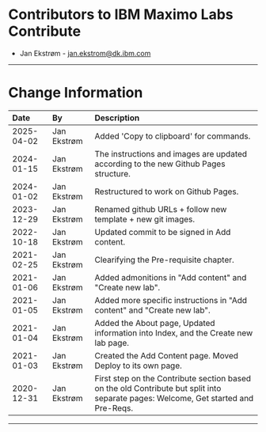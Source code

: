 
# Contributors to IBM Maximo Labs Contribute

- Jan Ekstrøm - <jan.ekstrom@dk.ibm.com>

---

# Change Information

|Date     |By             | Description                                           |
|:--------|:--------------|:------------------------------------------------------|
|2025-04-02|Jan Ekstrøm    |Added 'Copy to clipboard' for commands.               |
|2024-01-15|Jan Ekstrøm|The instructions and images are updated according to the new Github Pages structure.|
|2024-01-02|Jan Ekstrøm|Restructured to work on Github Pages.|
|2023-12-29|Jan Ekstrøm|Renamed github URLs + follow new template + new git images.|
|2022-10-18|Jan Ekstrøm|Updated commit to be signed in Add content.|
|2021-02-25|Jan Ekstrøm|Clearifying the Pre-requisite chapter.|
|2021-01-06|Jan Ekstrøm|Added admonitions in "Add content" and "Create new lab".|
|2021-01-05|Jan Ekstrøm|Added more specific instructions in "Add content" and "Create new lab".|
|2021-01-04|Jan Ekstrøm|Added the About page, Updated information into Index, and the Create new lab page. |
|2021-01-03|Jan Ekstrøm|Created the Add Content page. Moved Deploy to its own page.|
|2020-12-31|Jan Ekstrøm|First step on the Contribute section based on the old Contribute but split into separate pages: Welcome, Get started and Pre-Reqs. |

---
